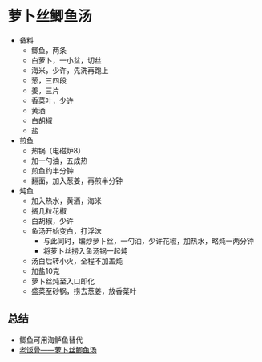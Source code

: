# 萝卜丝鲫鱼汤

* 备料
    * 鲫鱼，两条
    * 白萝卜，一小盆，切丝
    * 海米，少许，先洗再跑上
    * 葱，三四段
    * 姜，三片
    * 香菜叶，少许
    * 黄酒
    * 白胡椒
    * 盐
* 煎鱼
    * 热锅（电磁炉8）
    * 加一勺油，五成热
    * 煎鱼约半分钟
    * 翻面，加入葱姜，再煎半分钟
* 炖鱼
    * 加入热水，黄酒，海米
    * 搁几粒花椒
    * 白胡椒，少许
    * 鱼汤开始变白，打浮沫
        * 与此同时，煸炒萝卜丝，一勺油，少许花椒，加热水，略炖一两分钟
        * 将萝卜丝捞入鱼汤锅一起炖
    * 汤白后转小火，全程不加盖炖
    * 加盐10克
    * 萝卜丝炖至入口即化
    * 盛菜至砂锅，捞去葱姜，放香菜叶

## 总结
* 鲫鱼可用海鲈鱼替代
* [老饭骨——萝卜丝鲫鱼汤](https://www.youtube.com/watch?v=4r-HsmBhoFE)